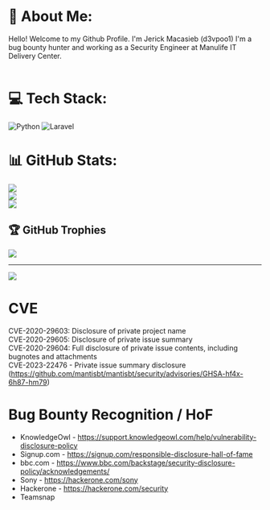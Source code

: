 # 💫 About Me:
Hello! Welcome to my Github Profile. I'm Jerick Macasieb (d3vpoo1)
I'm a bug bounty hunter and working as a Security Engineer at Manulife IT Delivery Center.<br><br>

# 💻 Tech Stack:
![Python](https://img.shields.io/badge/python-3670A0?style=for-the-badge&logo=python&logoColor=ffdd54) ![Laravel](https://img.shields.io/badge/laravel-%23FF2D20.svg?style=for-the-badge&logo=laravel&logoColor=white)
# 📊 GitHub Stats:
![](https://github-readme-stats.vercel.app/api?username=jrckmcsb&theme=dark&hide_border=false&include_all_commits=true&count_private=true)<br/>
![](https://nirzak-streak-stats.vercel.app/?user=jrckmcsb&theme=dark&hide_border=false)<br/>
![](https://github-readme-stats.vercel.app/api/top-langs/?username=jrckmcsb&theme=dark&hide_border=false&include_all_commits=true&count_private=true&layout=compact)

## 🏆 GitHub Trophies
![](https://github-profile-trophy.vercel.app/?username=jrckmcsb&theme=radical&no-frame=false&no-bg=true&margin-w=4)

---
[![](https://visitcount.itsvg.in/api?id=jrckmcsb&icon=0&color=0)](https://visitcount.itsvg.in)

# CVE
CVE-2020-29603: Disclosure of private project name  <br>
CVE-2020-29605: Disclosure of private issue summary <br>
CVE-2020-29604: Full disclosure of private issue contents, including bugnotes and attachments <br>
CVE-2023-22476 -  Private issue summary disclosure (https://github.com/mantisbt/mantisbt/security/advisories/GHSA-hf4x-6h87-hm79)

# Bug Bounty Recognition / HoF
- KnowledgeOwl - https://support.knowledgeowl.com/help/vulnerability-disclosure-policy <br>
- Signup.com - https://signup.com/responsible-disclosure-hall-of-fame <br>
- bbc.com - https://www.bbc.com/backstage/security-disclosure-policy/acknowledgements/ <br>
- Sony - https://hackerone.com/sony <br>
- Hackerone - https://hackerone.com/security <br>
- Teamsnap
  
